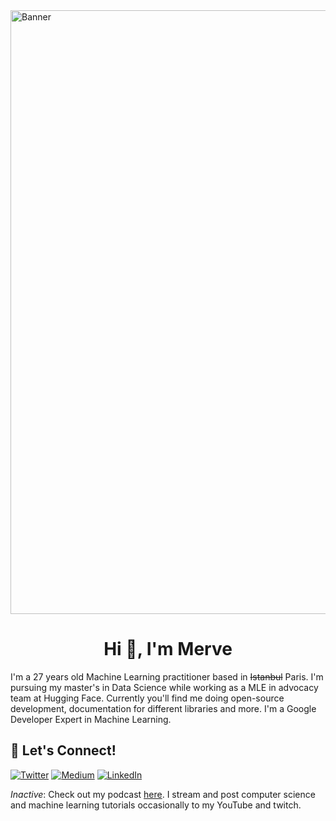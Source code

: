 <img width="966" alt="Banner" src="https://github.com/merveenoyan/merveenoyan/assets/53175384/b87ab17f-03be-44b4-b5f1-eede2b33974b">


<h1 align="center">Hi 👋, I'm Merve</h1>


I'm a 27 years old Machine Learning practitioner based in ~~Istanbul~~ Paris. I'm pursuing my master's in Data Science while working as a MLE in advocacy team at Hugging Face. Currently you'll find me doing open-source development, documentation for different libraries and more. I'm a Google Developer Expert in Machine Learning.

## 🔗 Let's Connect!
<a href="https://twitter.com/mervenoyann" target="_blank"><img alt="Twitter" src="https://img.shields.io/badge/twitter-%231DA1F2.svg?&style=for-the-badge&logo=twitter&logoColor=white" /></a>
<a href="https://medium.com/@merveenoyan" target="_blank"><img alt="Medium" src="https://img.shields.io/badge/medium-%2312100E.svg?&style=for-the-badge&logo=medium&logoColor=white" /></a>
<a href="https://www.linkedin.com/in/merve-noyan-28b1a113a/" target="_blank"><img alt="LinkedIn" src="https://img.shields.io/badge/linkedin-%230077B5.svg?&style=for-the-badge&logo=linkedin&logoColor=white" /></a>

_Inactive_: Check out my podcast [here](https://www.youtube.com/channel/UCU-KsNFmnZ_v3RZ7MKvCzDg). I stream and post computer science and machine learning tutorials occasionally to my YouTube and twitch.
